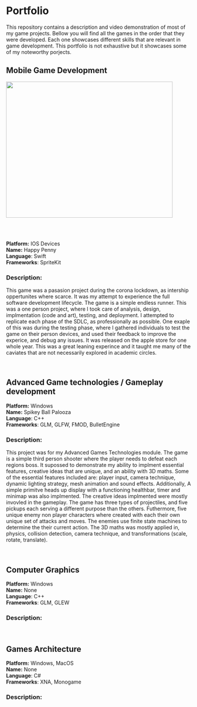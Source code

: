 # Portfolio
This repository contains a description and video demonstration of most of my game projects. Bellow you will find all the games in the order that they were developed. Each one showcases different skills that are relevant in game development. This portfolio is not exhaustive but it showcases some of my noteworthy porjects.

## Mobile Game Development

<img src="https://github.com/otazi2001/Portfolio/assets/77885492/e876485b-aa22-4157-a491-662d31c02221" width="454" height="371">

<br><br>

**Platform:** IOS Devices  
**Name:** Happy Penny  
**Language**: Swift  
**Frameworks**: SpriteKit  

### Description:
This game was a pasasion project during the corona lockdown, as intership oppertunites where scarce. It was my attempt to experience the full software development lifecycle. The game is a simple endless runner. This was a one person project, where I took care of analysis, design, implmentation (code and art), testing, and deployment. I attempted to replicate each phase of the SDLC, as professionally as possible. One exaple of this was during the testing phase, where I gathered individuals to test the game on their person devices, and used their feedback to improve the experice, and debug any issues. It was released on the apple store for one whole year. This was a great leaning experince and it taught me many of the caviates that are not necessarily explored in academic circles.

<br>

## Advanced Game technologies / Gameplay development


**Platform:** Windows  
**Name:** Spikey Ball Palooza  
**Language**: C++  
**Frameworks**: GLM, GLFW, FMOD, BulletEngine  

### Description:
This project was for my Advanced Games Technologies module. The game is a simple third person shooter where the player needs to defeat each regions boss. It supossed to demonstrate my ability to implment essential features, creative ideas that are unique, and an ability with 3D maths.  Some of the essential features included are: player input, camera technique, dynamic lighting strategy, mesh animation and sound effects. Additionally, A simple primitve heads up display with a functioning healthbar, timer and minimap was also implmented. The creative ideas implmented were mostly invovled in the gameplay. The game has three types of projectiles, and five pickups each serving a different purpose than the others. Futhermore, five unique enemy non player characters where created with each their own unique set of attacks and moves. The enemies use finite state machines to determine the their current action. The 3D maths was mostly applied in, physics, collision detection, camera technique, and transformations (scale, rotate, translate).

<br>

## Computer Graphics


**Platform:** Windows  
**Name:** None   
**Language**: C++   
**Frameworks**: GLM, GLEW  

### Description:

<br>

## Games Architecture


**Platform:** Windows, MacOS  
**Name:** None   
**Language**: C#  
**Frameworks**: XNA, Monogame  

### Description:



